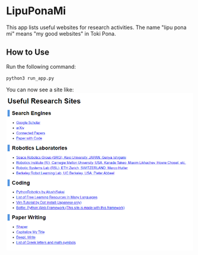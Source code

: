 # LipuPonaMi
This app lists useful websites for research activities. The name "lipu pona mi" means "my good websites" in Toki Pona.

## How to Use
Run the following command:
```bash
python3 run_app.py
```
You can now see a site like:
![](./images/example-view.png)